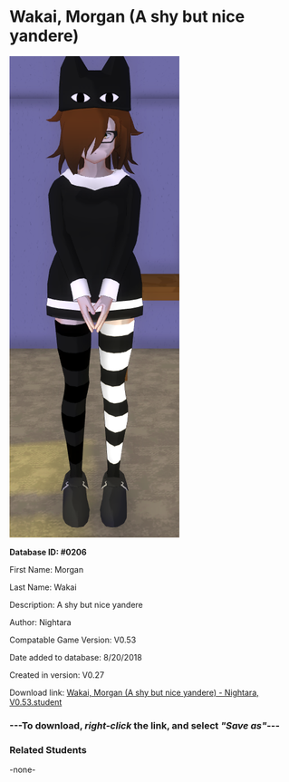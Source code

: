 # Wakai, Morgan (A shy but nice yandere)

<img src="../../Files/Images/Wakai, Morgan (A shy but nice yandere).png" title="Wakai, Morgan (A shy but nice yandere) - Nightara, V0.53">

**Database ID: #0206**

First Name: Morgan

Last Name: Wakai

Description: A shy but nice yandere

Author: Nightara

Compatable Game Version: V0.53

Date added to database: 8/20/2018

Created in version: V0.27

Download link: <a href="https://raw.githubusercontent.com/Arbiter1223/Daigaku-Gurashi-Custom-Students/master/Files/Student%20Files/Wakai%2C%20Morgan%20(A%20shy%20but%20nice%20yandere)%20-%20Nightara%2C%20V0.53.student">Wakai, Morgan (A shy but nice yandere) - Nightara, V0.53.student</a>

### ---**To download, _right-click_ the link, and select _"Save as"_**---

### Related Students

-none-
